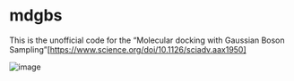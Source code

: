 # mdgbs

This is the unofficial code for the “Molecular docking with Gaussian Boson Sampling”[https://www.science.org/doi/10.1126/sciadv.aax1950]

![image](https://user-images.githubusercontent.com/45339996/148683153-2b28e902-d9b2-41a3-aa58-2882ece4bde5.png)


